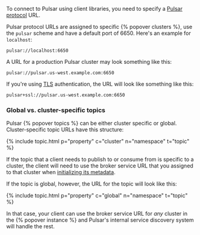To connect to Pulsar using client libraries, you need to specify a [Pulsar protocol](../../project/BinaryProtocol) URL.

Pulsar protocol URLs are assigned to specific {% popover clusters %}, use the `pulsar` scheme and have a default port of 6650. Here's an example for `localhost`:

```
pulsar://localhost:6650
```

A URL for a production Pulsar cluster may look something like this:

```
pulsar://pulsar.us-west.example.com:6650
```

If you're using [TLS](../../admin/Authz#tls-client-auth) authentication, the URL will look like something like this:

```
pulsar+ssl://pulsar.us-west.example.com:6650
```

### Global vs. cluster-specific topics

Pulsar {% popover topics %} can be either cluster specific or global. Cluster-specific topic URLs have this structure:

{% include topic.html p="property" c="cluster" n="namespace" t="topic" %}

If the topic that a client needs to publish to or consume from is specific to a cluster, the client will need to use the broker service URL that you assigned to that cluster when [initializing its metadata](../../deployment/InstanceSetup#cluster-metadata-initialization).

If the topic is global, however, the URL for the topic will look like this:

{% include topic.html p="property" c="global" n="namespace" t="topic" %}

In that case, your client can use the broker service URL for *any* cluster in the {% popover instance %} and Pulsar's internal service discovery system will handle the rest.